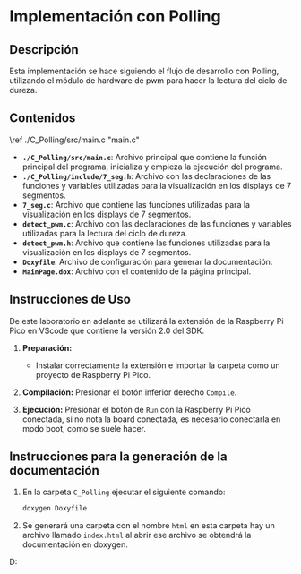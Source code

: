 # Implementación con Polling

## Descripción

Esta implementación se hace siguiendo el flujo de desarrollo con Polling, utilizando el módulo de hardware de pwm para hacer la lectura del ciclo de dureza.
  
## Contenidos
\ref ./C_Polling/src/main.c "main.c"
- **`./C_Polling/src/main.c`**: Archivo principal que contiene la función principal del programa, inicializa y empieza la ejecución del programa.
- **`./C_Polling/include/7_seg.h`**: Archivo con las declaraciones de las funciones y variables utilizadas para la visualización en los displays de 7 segmentos.
- **`7_seg.c`**: Archivo que contiene las funciones utilizadas para la visualización en los displays de 7 segmentos.
- **`detect_pwm.c`**: Archivo con las declaraciones de las funciones y variables utilizadas para la lectura del ciclo de dureza.
- **`detect_pwm.h`**: Archivo que contiene las funciones utilizadas para la visualización en los displays de 7 segmentos.
- **`Doxyfile`**: Archivo de configuración para generar la documentación.
- **`MainPage.dox`**: Archivo con el contenido de la página principal.
  

## Instrucciones de Uso
De este laboratorio en adelante se utilizará la extensión de la Raspberry Pi Pico en VScode que contiene la versión 2.0 del SDK.

1. **Preparación:**
   - Instalar correctamente la extensión e importar la carpeta como un proyecto de Raspberry Pi Pico.

2. **Compilación:**
   Presionar el botón inferior derecho `Compile`.

3. **Ejecución:**
   Presionar el botón de `Run` con la Raspberry Pi Pico conectada, si no nota la board conectada, es necesario conectarla en modo boot, como se suele hacer.

## Instrucciones para la generación de la documentación

1. En la carpeta `C_Polling` ejecutar el siguiente comando:
   ```bash
   doxygen Doxyfile
   ```
2. Se generará una carpeta con el nombre `html` en esta carpeta hay un archivo llamado `index.html` al abrir ese archivo se obtendrá la documentación en doxygen.

D: